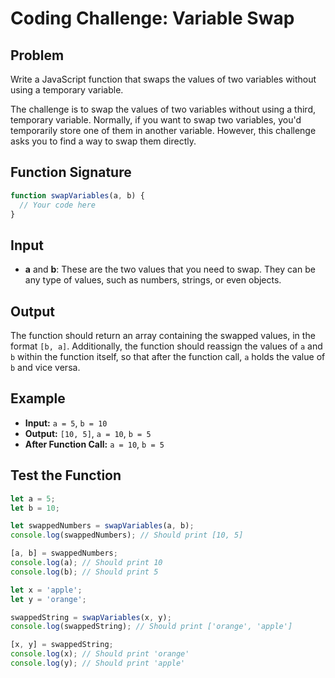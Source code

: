 # Coding Challenge: Variable Swap

## Problem

Write a JavaScript function that swaps the values of two variables without using a temporary variable.

The challenge is to swap the values of two variables without using a third, temporary variable. Normally, if you want to swap two variables, you'd temporarily store one of them in another variable. However, this challenge asks you to find a way to swap them directly.

## Function Signature

```javascript
function swapVariables(a, b) {
  // Your code here
}
```

## Input

- **a** and **b**: These are the two values that you need to swap. They can be any type of values, such as numbers, strings, or even objects.

## Output

The function should return an array containing the swapped values, in the format `[b, a]`. Additionally, the function should reassign the values of `a` and `b` within the function itself, so that after the function call, `a` holds the value of `b` and vice versa.

## Example

- **Input:** `a = 5`, `b = 10`
- **Output:** `[10, 5]`, `a = 10`, `b = 5`
- **After Function Call:** `a = 10`, `b = 5`


## Test the Function

```javascript
let a = 5;
let b = 10;

let swappedNumbers = swapVariables(a, b);
console.log(swappedNumbers); // Should print [10, 5]

[a, b] = swappedNumbers;
console.log(a); // Should print 10
console.log(b); // Should print 5

let x = 'apple';
let y = 'orange';

swappedString = swapVariables(x, y);
console.log(swappedString); // Should print ['orange', 'apple']

[x, y] = swappedString;
console.log(x); // Should print 'orange'
console.log(y); // Should print 'apple'
```